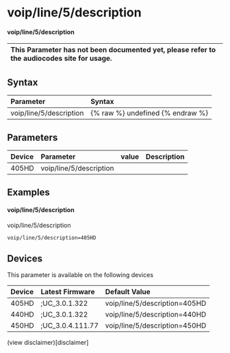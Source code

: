 ﻿---
description: voip/line/5/description
search:
    keywords: ['voip','line','5','description']
---

# voip/line/5/description

#### voip/line/5/description


| This Parameter has not been documented yet, please refer to the audiocodes site for usage.  |
| :--- |

## Syntax
| Parameter | Syntax |
| :--- | :--- |
|voip/line/5/description | {% raw %} undefined {% endraw %} |

## Parameters
|Device|Parameter|value|Description|
|:---|:---|:---|:---|
| 405HD | voip/line/5/description |  |  |

## Examples
#### voip/line/5/description

voip/line/5/description

```
voip/line/5/description=405HD
```

## Devices
This parameter is available on the following devices

| Device | Latest Firmware | Default Value |
|:---|:---|:---|
| 405HD | ;UC_3.0.1.322 | voip/line/5/description=405HD 
| 440HD | ;UC_3.0.1.322 | voip/line/5/description=440HD 
| 450HD | ;UC_3.0.4.111.77 | voip/line/5/description=450HD 

(view disclaimer)[disclaimer]
